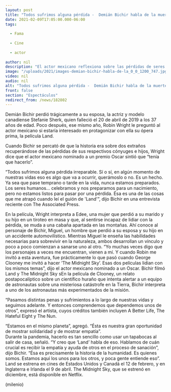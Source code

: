 ```yaml
---
layout: post
title: "Todos sufrimos alguna pérdida -  Demián Bichir habla de la muerte de su esposa"
date: 2021-02-09T17:05:00.000-06:00
tags:
  
  - Fama
  
  - Cine
  
  - actor
  
author: nil
description: "El actor mexicano reflexiona sobre las pérdidas de seres queridos en su nueva película 'Land'. "
image: "/uploads/2021/images-demian-bichir-habla-de-la_0_0_1200_747.jpg"
video: nil
audio: nil
alt: "Todos sufrimos alguna pérdida -  Demián Bichir habla de la muerte de su esposa"
front: false
section: "Espectáculos"
redirect_from: /news/182802
---
```


Demián Bichir perdió trágicamente a su esposa, la actriz y modelo canadiense Stefanie Sherk, quien falleció el 20 de abril de 2019 a los 37 años de edad. Poco después, ese mismo año, Robin Wright le preguntó al actor mexicano si estaría interesado en protagonizar con ella su ópera prima, la película Land. 

Cuando Bichir se percató de que la historia era sobre dos extraños recuperándose de las pérdidas de sus respectivos cónyuges e hijos, Wright dice que el actor mexicano nominado a un premio Oscar sintió que “tenía que hacerlo”. 

“Todos sufrimos alguna pérdida irreparable. Sí o sí, en algún momento de nuestras vidas eso es algo que va a ocurrir, querámoslo o no. Es un hecho. Ya sea que pase temprano o tarde en la vida, nunca estamos preparados. Los seres humanos... celebramos y nos preparamos para un nacimiento, pero no estamos listos para pasar por una pérdida. Ésa es una de las cosas que me atrapó cuando leí el guión de 'Land'”, dijo Bichir en una entrevista reciente con The Associated Press. 

En la película, Wright interpreta a Edee, una mujer que perdió a su marido y su hijo en un tiroteo en masa y que, al sentirse incapaz de lidiar con la pérdida, se muda a una cabaña apartada en las montañas. Ahí conoce al personaje de Bichir, Miguel, un hombre que perdió a su esposa y su hijo en un accidente automovilístico. Mientras Miguel le enseña las habilidades necesarias para sobrevivir en la naturaleza, ambos desarrollan un vínculo y poco a poco comienzan a sanarse uno al otro. 
“Yo muchas veces digo que los personajes a veces me encuentran, vienen a mí. Y cuando Robin me invitó a esta aventura, fue prácticamente lo que pasó cuando George Clooney me invitó a hacer ‘The Midnight Sky’. Esas dos películas lidian con los mismos temas”, dijo el actor mexicano nominado a un Oscar. 
Bichir filmó Land y The Midnight Sky sEn la película de Clooney, un relato postapocalíptico sobre un científico huraño que intenta alertar a un equipo de astronautas sobre una misteriosa catástrofe en la Tierra, Bichir interpreta a uno de los astronautas más experimentados de la misión. 

“Pasamos distintas penas y sufrimientos a lo largo de nuestras vidas y seguimos adelante. Y entonces comprendemos que dependemos unos de otros”, expresó el artista, cuyos créditos también incluyen A Better Life, The Hateful Eight y The Nun. 

“Estamos en el mismo planeta”, agregó. “Ésta es nuestra gran oportunidad de mostrar solidaridad y de mostrar empatía”.   
Durante la pandemia, hacerlo es tan sencillo como usar un tapabocas al salir de casa, señaló. 
“Y creo que ‘Land’ habla de eso. Hablamos de cuán crucial es recibir la empatía y ayuda de otros en el proceso de sanación”, dijo Bichir. “Ésa es precisamente la historia de la humanidad. Es quienes somos. Estamos aquí los unos para los otros, y poca gente entiende eso”. 
Land se estrena en cines de Estados Unidos y Canadá el 12 de febrero, y en Inglaterra e Irlanda el 9 de abril. The Midnight Sky, que se estrenó en diciembre, está disponible en Netflix. 

(milenio)

